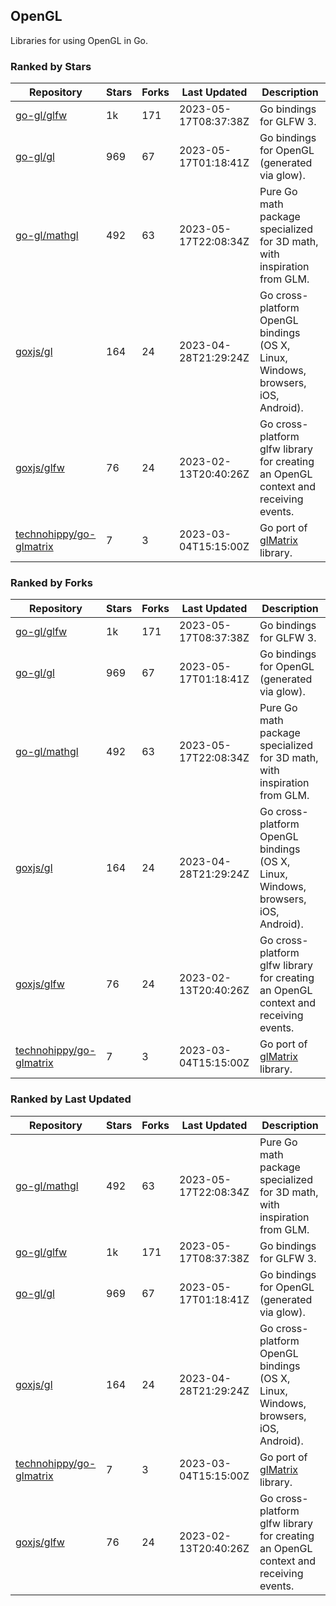## OpenGL

Libraries for using OpenGL in Go.

### Ranked by Stars

| Repository | Stars | Forks | Last Updated | Description | 
|------------|-------|-------|--------------|-------------|
| [go-gl/glfw](https://github.com/go-gl/glfw) | 1k | 171 | 2023-05-17T08:37:38Z |  Go bindings for GLFW 3. |
| [go-gl/gl](https://github.com/go-gl/gl) | 969 | 67 | 2023-05-17T01:18:41Z |  Go bindings for OpenGL (generated via glow). |
| [go-gl/mathgl](https://github.com/go-gl/mathgl) | 492 | 63 | 2023-05-17T22:08:34Z |  Pure Go math package specialized for 3D math, with inspiration from GLM. |
| [goxjs/gl](https://github.com/goxjs/gl) | 164 | 24 | 2023-04-28T21:29:24Z |  Go cross-platform OpenGL bindings (OS X, Linux, Windows, browsers, iOS, Android). |
| [goxjs/glfw](https://github.com/goxjs/glfw) | 76 | 24 | 2023-02-13T20:40:26Z |  Go cross-platform glfw library for creating an OpenGL context and receiving events. |
| [technohippy/go-glmatrix](https://github.com/technohippy/go-glmatrix) | 7 | 3 | 2023-03-04T15:15:00Z |  Go port of [glMatrix](https://glmatrix.net/) library. |

### Ranked by Forks

| Repository | Stars | Forks | Last Updated | Description | 
|------------|-------|-------|--------------|-------------|
| [go-gl/glfw](https://github.com/go-gl/glfw) | 1k | 171 | 2023-05-17T08:37:38Z |  Go bindings for GLFW 3. |
| [go-gl/gl](https://github.com/go-gl/gl) | 969 | 67 | 2023-05-17T01:18:41Z |  Go bindings for OpenGL (generated via glow). |
| [go-gl/mathgl](https://github.com/go-gl/mathgl) | 492 | 63 | 2023-05-17T22:08:34Z |  Pure Go math package specialized for 3D math, with inspiration from GLM. |
| [goxjs/gl](https://github.com/goxjs/gl) | 164 | 24 | 2023-04-28T21:29:24Z |  Go cross-platform OpenGL bindings (OS X, Linux, Windows, browsers, iOS, Android). |
| [goxjs/glfw](https://github.com/goxjs/glfw) | 76 | 24 | 2023-02-13T20:40:26Z |  Go cross-platform glfw library for creating an OpenGL context and receiving events. |
| [technohippy/go-glmatrix](https://github.com/technohippy/go-glmatrix) | 7 | 3 | 2023-03-04T15:15:00Z |  Go port of [glMatrix](https://glmatrix.net/) library. |

### Ranked by Last Updated

| Repository | Stars | Forks | Last Updated | Description | 
|------------|-------|-------|--------------|-------------|
| [go-gl/mathgl](https://github.com/go-gl/mathgl) | 492 | 63 | 2023-05-17T22:08:34Z |  Pure Go math package specialized for 3D math, with inspiration from GLM. |
| [go-gl/glfw](https://github.com/go-gl/glfw) | 1k | 171 | 2023-05-17T08:37:38Z |  Go bindings for GLFW 3. |
| [go-gl/gl](https://github.com/go-gl/gl) | 969 | 67 | 2023-05-17T01:18:41Z |  Go bindings for OpenGL (generated via glow). |
| [goxjs/gl](https://github.com/goxjs/gl) | 164 | 24 | 2023-04-28T21:29:24Z |  Go cross-platform OpenGL bindings (OS X, Linux, Windows, browsers, iOS, Android). |
| [technohippy/go-glmatrix](https://github.com/technohippy/go-glmatrix) | 7 | 3 | 2023-03-04T15:15:00Z |  Go port of [glMatrix](https://glmatrix.net/) library. |
| [goxjs/glfw](https://github.com/goxjs/glfw) | 76 | 24 | 2023-02-13T20:40:26Z |  Go cross-platform glfw library for creating an OpenGL context and receiving events. |

